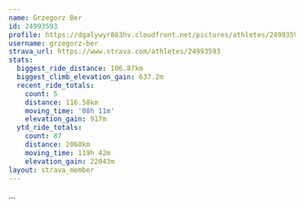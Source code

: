 ```yaml
---
name: Grzegorz Ber
id: 24993593
profile: https://dgalywyr863hv.cloudfront.net/pictures/athletes/24993593/7453165/11/large.jpg
username: grzegorz-ber
strava_url: https://www.strava.com/athletes/24993593
stats:
  biggest_ride_distance: 106.87km
  biggest_climb_elevation_gain: 637.2m
  recent_ride_totals:
    count: 5
    distance: 116.58km
    moving_time: '08h 11m'
    elevation_gain: 917m
  ytd_ride_totals:
    count: 87
    distance: 2060km
    moving_time: 119h 42m
    elevation_gain: 22043m
layout: strava_member
--- 
```

...
